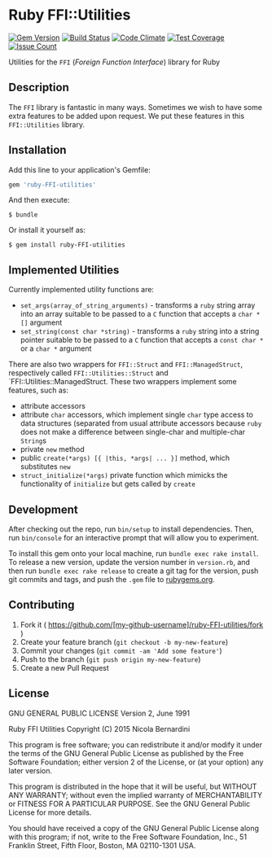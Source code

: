 # Ruby FFI::Utilities

[![Gem Version](https://badge.fury.io/rb/ruby-FFI-utilities.svg)](https://badge.fury.io/rb/ruby-FFI-utilities)
[![Build Status](https://travis-ci.org/nicb/ruby-FFI-utilities.svg?branch=master)](https://travis-ci.org/nicb/ruby-FFI-utilities)
[![Code Climate](https://codeclimate.com/github/nicb/ruby-FFI-utilities/badges/gpa.svg)](https://codeclimate.com/github/nicb/ruby-FFI-utilities)
[![Test Coverage](https://codeclimate.com/github/nicb/ruby-FFI-utilities/badges/coverage.svg)](https://codeclimate.com/github/nicb/ruby-FFI-utilities/coverage)
[![Issue Count](https://codeclimate.com/github/nicb/ruby-FFI-utilities/badges/issue_count.svg)](https://codeclimate.com/github/nicb/ruby-FFI-utilities)

Utilities for the `FFI` (*Foreign Function Interface*) library for Ruby

## Description

The `FFI` library is fantastic in many ways. Sometimes we wish to have some
extra features to be added upon request. We put these features in this
`FFI::Utilities` library.

## Installation

Add this line to your application's Gemfile:

```ruby
gem 'ruby-FFI-utilities'
```

And then execute:

    $ bundle

Or install it yourself as:

    $ gem install ruby-FFI-utilities

## Implemented Utilities

Currently implemented utility functions are:

* `set_args(array_of_string_arguments)` - transforms a `ruby` string array
  into an array suitable to be passed to a `C` function that accepts a `char *[]` argument
* `set_string(const char *string)` - transforms a `ruby` string
  into a string pointer suitable to be passed to a `C` function that accepts a
  `const char *` or a `char *` argument

There are also two wrappers for `FFI::Struct` and `FFI::ManagedStruct`,
respectively called `FFI::Utilities::Struct` and
`FFI::Utilities::ManagedStruct. These two wrappers implement some features,
such as:

* attribute accessors
* attribute `char` accessors, which implement single `char` type access to
  data structures (separated from usual attribute accessors because `ruby`
  does not make a difference between single-char and multiple-char `String`s
* private `new` method
* public `create(*args) [{ |this, *args| ... }]` method, which substitutes `new`
* `struct_initialize(*args)` private function which mimicks the functionality
  of `initialize` but gets called by `create`

## Development

After checking out the repo, run `bin/setup` to install dependencies. Then, run `bin/console` for an interactive prompt that will allow you to experiment.

To install this gem onto your local machine, run `bundle exec rake install`. To release a new version, update the version number in `version.rb`, and then run `bundle exec rake release` to create a git tag for the version, push git commits and tags, and push the `.gem` file to [rubygems.org](https://rubygems.org).

## Contributing

1. Fork it ( https://github.com/[my-github-username]/ruby-FFI-utilities/fork )
2. Create your feature branch (`git checkout -b my-new-feature`)
3. Commit your changes (`git commit -am 'Add some feature'`)
4. Push to the branch (`git push origin my-new-feature`)
5. Create a new Pull Request

## License

  GNU GENERAL PUBLIC LICENSE
  Version 2, June 1991

  Ruby FFI Utilities
  Copyright (C) 2015 Nicola Bernardini

  This program is free software; you can redistribute it and/or modify
  it under the terms of the GNU General Public License as published by
  the Free Software Foundation; either version 2 of the License, or
  (at your option) any later version.

  This program is distributed in the hope that it will be useful,
  but WITHOUT ANY WARRANTY; without even the implied warranty of
  MERCHANTABILITY or FITNESS FOR A PARTICULAR PURPOSE.  See the
  GNU General Public License for more details.

  You should have received a copy of the GNU General Public License along
  with this program; if not, write to the Free Software Foundation, Inc.,
  51 Franklin Street, Fifth Floor, Boston, MA 02110-1301 USA.
